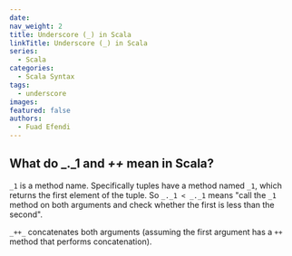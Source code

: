 ```yaml
---
date:
nav_weight: 2
title: Underscore (_) in Scala
linkTitle: Underscore (_) in Scala
series:
  - Scala
categories:
  - Scala Syntax
tags:
  - underscore
images:
featured: false
authors:
  - Fuad Efendi
---
```


## What do _._1 and _++_ mean in Scala? 

`_1` is a method name. Specifically tuples have a method named `_1`, which returns the first element of the tuple. So `_._1 < _._1` means "call the `_1` method on both arguments and check whether the first is less than the second".

`_++_` concatenates both arguments (assuming the first argument has a `++` method that performs concatenation).
